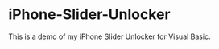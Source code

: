 # iPhone-Slider-Unlocker
This is a demo of my iPhone Slider Unlocker for Visual Basic.
<img src="">
